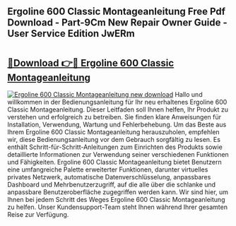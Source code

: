 ## Ergoline 600 Classic Montageanleitung Free Pdf Download - Part-9Cm New Repair Owner Guide - User Service Edition JwERm

# <h2><a href="http://df6nud.blite.top/?on=Ergoline+600+Classic+Montageanleitung">🔗Download 👉🔴 Ergoline 600 Classic Montageanleitung</a></h2>

[![Ergoline 600 Classic Montageanleitung new download](https://i.imgur.com/lujVjoI.png)](http://df6nud.blite.top/?on=Ergoline+600+Classic+Montageanleitung)
Hallo und willkommen in der Bedienungsanleitung für Ihr neu erhaltenes Ergoline 600 Classic Montageanleitung. Dieser Leitfaden soll Ihnen helfen, Ihr Produkt zu verstehen und erfolgreich zu betreiben. Sie finden klare Anweisungen für Installation, Verwendung, Wartung und Fehlerbehebung. Um das Beste aus Ihrem Ergoline 600 Classic Montageanleitung herauszuholen, empfehlen wir, diese Bedienungsanleitung vor dem Gebrauch sorgfältig zu lesen. Es enthält Schritt-für-Schritt-Anleitungen zum Einrichten des Produkts sowie detaillierte Informationen zur Verwendung seiner verschiedenen Funktionen und Fähigkeiten. Ergoline 600 Classic Montageanleitung bietet Benutzern eine umfangreiche Palette erweiterter Funktionen, darunter virtuelles privates Netzwerk, automatische Datenverschlüsselung, anpassbares Dashboard und Mehrbenutzerzugriff, auf die alle über die schlanke und anpassbare Benutzeroberfläche zugegriffen werden kann. Wir sind hier, um Ihnen bei jedem Schritt des Weges Ergoline 600 Classic Montageanleitung zu helfen. Unser Kundensupport-Team steht Ihnen während Ihrer gesamten Reise zur Verfügung.
